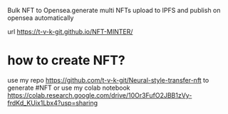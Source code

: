 Bulk NFT to Opensea.generate multi NFTs upload to IPFS and publish on opensea automatically

url 
https://t-v-k-git.github.io/NFT-MINTER/

# how to create NFT?

use my repo https://github.com/t-v-k-git/Neural-style-transfer-nft to generate #NFT
or use my colab notebook
https://colab.research.google.com/drive/10Or3FufO2JBB1zVy-frdKd_KUix1Lbx4?usp=sharing



